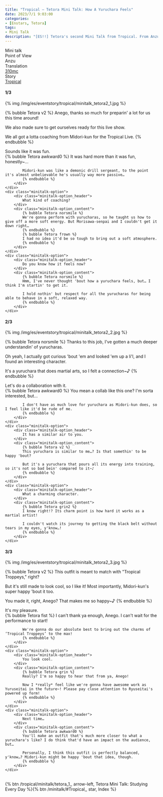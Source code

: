 ```yaml
---
title: "Tropical – Tetora Mini Talk: How A Yuruchara Feels"
date: 2023/7/1 9:03:00
categories:
- [Enstars, Tetora]
tags:
- Mini Talk
description: "[ES!!] Tetora's second Mini Talk from Tropical. From Anzu's POV."
---
```

<div class="three-wrapper" style="--storyColor:#5ac189;--storyColor-rgb:90,193,137;--storyColor-h:147.4;--storyColor-s:45.4%;--storyColor-l:55.5%;">
    <div class="info-area">
        <div class="info">
            <div class="info-item characters">
                <div class="label">
                    Mini talk
                </div>
                <div class="value">
								<a href="/categories/Enstars/Tetora" character="Tetora"></a>
                </div>
            </div>
            <div class="info-item one">
                <div class="label">
                    Point of View
                </div>
                <div class="value">
                    Anzu
                </div>
            </div>
            <div class="info-item two">
                <div class="label">
                    Translation
                </div>
                <div class="value">
                    <a href="/about">310mc</a>
                </div>
            </div>
            <div class="info-item three">
                <div class="label">
                   Story
                </div>
                <div class="value">
                    <a href="/tropical">Tropical</a>
                </div>
            </div>
        </div>
    </div>
</div>

<!-- more -->

#### <div mt="rare"></div> 1/3

{% img /img/es/eventstory/tropical/minitalk_tetora2_1.jpg %}

{% bubble Tetora v2 %}
Anego, thanks so much for preparin' a lot for us this time around!

We also made sure to get ourselves ready for this live show.

We all got a lotta coaching from Midori-kun for the Tropical Live.
{% endbubble %}

<div class="minitalk" character="Anzu">
    <div class="minitalk-option">
        <div class="minitalk-option_header">
            Sounds like it was fun.
        </div>
        <div class="minitalk-option_content">
            {% bubble Tetora awkward0 %}
            It was hard more than it was fun, honestly~…

            Midori-kun was like a demonic drill sergeant, to the point it's almost unbelievable he's usually way more passive…
			{% endbubble %}
        </div>
    </div>
    <div class="minitalk-option">
        <div class="minitalk-option_header">
            What kind of coaching?
        </div>
        <div class="minitalk-option_content">
            {% bubble Tetora norsmile %}
            We're gonna perform with yurucharas, so he taught us how to give off a more soft energy. But Morisawa-senpai and I couldn't get it down right…
            {% endbubble %}
            {% bubble Tetora frown %}
            I had no idea it'd be so tough to bring out a soft atmosphere.
			{% endbubble %}
        </div>
    </div>
    <div class="minitalk-option">
        <div class="minitalk-option_header">
            Do you know how it feels now?
        </div>
        <div class="minitalk-option_content">
            {% bubble Tetora norsmile %}
            Hmm, I've never thought 'bout how a yuruchara feels, but… I think I'm startin' to get it.

            I hold nothin' but respect for all the yurucharas for being able to behave in a soft, relaxed way.
			{% endbubble %}
        </div>
    </div>
</div>

#### <div mt="rare"></div> 2/3

{% img /img/es/eventstory/tropical/minitalk_tetora2_2.jpg %}

{% bubble Tetora norsmile %}
Thanks to this job, I've gotten a much deeper understandin' of yurucharas.

Oh yeah, I actually got curious 'bout 'em and looked 'em up a li'l, and I found an interesting character.

It's a yuruchara that does martial arts, so I felt a connection~♪
{% endbubble %}

<div class="minitalk" character="Anzu">
    <div class="minitalk-option">
        <div class="minitalk-option_header">
            Let's do a collaboration with it.
        </div>
        <div class="minitalk-option_content">
            {% bubble Tetora awkward0 %}
            You mean a collab like this one? I'm sorta interested, but…

            I don't have as much love for yuruchara as Midori-kun does, so I feel like it'd be rude of me.
			{% endbubble %}
        </div>
    </div>
    <div class="minitalk-option">
        <div class="minitalk-option_header">
            It has a similar air to you.
        </div>
        <div class="minitalk-option_content">
            {% bubble Tetora v2 %}
            This yuruchara is similar to me…? Is that somethin' to be happy 'bout?

            But it's a yuruchara that pours all its energy into training, so it's not so bad bein' compared to it~♪
			{% endbubble %}
        </div>
    </div>
    <div class="minitalk-option">
        <div class="minitalk-option_header">
            What a charming character.
        </div>
        <div class="minitalk-option_content">
            {% bubble Tetora grin2 %}
            I know right!? Its charm point is how hard it works as a martial artist!

            I couldn't watch its journey to getting the black belt without tears in my eyes, y'know…!
			{% endbubble %}
        </div>
    </div>
</div>

#### <div mt="rare"></div> 3/3

{% img /img/es/eventstory/tropical/minitalk_tetora2_3.jpg %}

{% bubble Tetora v2 %}
This outfit is meant to match with "Tropical Troppeys," right?

But it's still made to look cool, so I like it! Most importantly, Midori-kun's super happy 'bout it too.

You made it, right, Anego? That makes me so happy~♪
{% endbubble %}

<div class="minitalk" character="Anzu">
    <div class="minitalk-option">
        <div class="minitalk-option_header">
          It's my pleasure.
        </div>
        <div class="minitalk-option_content">
            {% bubble Tetora fist %}
            I can't thank ya enough, Anego. I can't wait for the performance to start!

            We're gonna do our absolute best to bring out the charms of ‘Tropical Troppeys’ to the max!
			{% endbubble %}
        </div>
    </div>
    <div class="minitalk-option">
        <div class="minitalk-option_header">
            You look cool.
        </div>
        <div class="minitalk-option_content">
            {% bubble Tetora grin %}
            Really? I'm so happy to hear that from ya, Anego!

            Now I *really* feel like we're gonna have awesome work as Yuruseitai in the future~! Please pay close attention to Ryuseitai's powered up form!
			{% endbubble %}
        </div>
    </div>
    <div class="minitalk-option">
        <div class="minitalk-option_header">
            Next time…
        </div>
        <div class="minitalk-option_content">
            {% bubble Tetora awkward0 %}
            You'll make an outfit that's much more closer to what a yuruchara's like? I do think that'd have an impact on the audience, but…

            Personally, I think this outfit is perfectly balanced, y'know…? Midori-kun might be happy 'bout that idea, though.
			{% endbubble %}
        </div>
    </div>
</div>
<br>
<div toc>{% btn /tropical/minitalk/tetora_1,, arrow-left, Tetora Mini Talk: Studying Every Day %}{% btn /minitalk/#Tropical,, star, Index %}</div>
